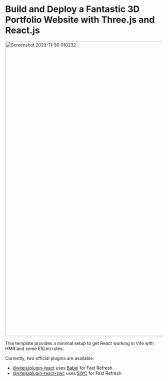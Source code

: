 # Build and Deploy a Fantastic 3D Portfolio Website with Three.js and React.js
<img width="944" alt="Screenshot 2023-11-30 010232" src="https://github.com/123Akshat/3D_Portfolio_Project_/assets/103346687/3b124426-8715-47cf-b04f-08bcbcc13454">

This template provides a minimal setup to get React working in Vite with HMR and some ESLint rules.

Currently, two official plugins are available:

- [@vitejs/plugin-react](https://github.com/vitejs/vite-plugin-react/blob/main/packages/plugin-react/README.md) uses [Babel](https://babeljs.io/) for Fast Refresh
- [@vitejs/plugin-react-swc](https://github.com/vitejs/vite-plugin-react-swc) uses [SWC](https://swc.rs/) for Fast Refresh
